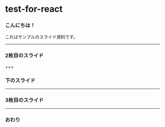 # test-for-react

### こんにちは！


これはサンプルのスライド資料です。


---


### 2枚目のスライド


+++

### 下のスライド

---


### 3枚目のスライド


---


### おわり
